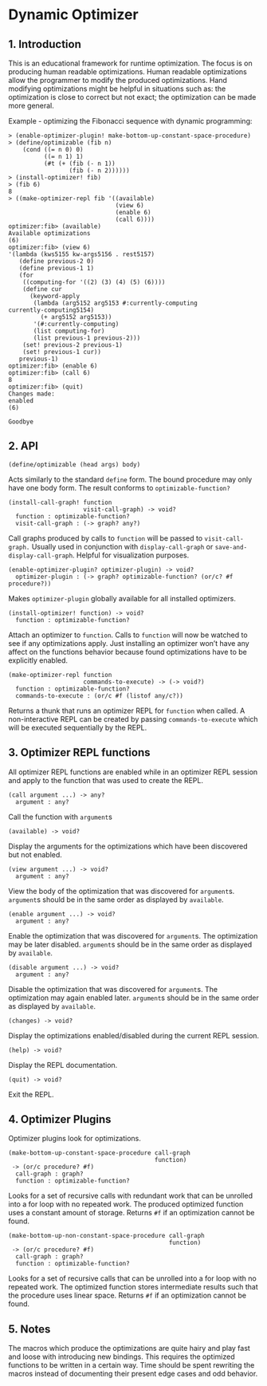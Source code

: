# Dynamic Optimizer

## 1. Introduction

This is an educational framework for runtime optimization. The focus is
on producing human readable optimizations. Human readable optimizations
allow the programmer to modify the produced optimizations. Hand
modifying optimizations might be helpful in situations such as: the
optimization is close to correct but not exact; the optimization can be
made more general.

Example - optimizing the Fibonacci sequence with dynamic programming:

```racket
> (enable-optimizer-plugin! make-bottom-up-constant-space-procedure)
> (define/optimizable (fib n)                                       
    (cond ((= n 0) 0)                                               
          ((= n 1) 1)                                               
          (#t (+ (fib (- n 1))                                      
                 (fib (- n 2))))))                                  
> (install-optimizer! fib)                                          
> (fib 6)                                                           
8                                                                   
> ((make-optimizer-repl fib '((available)                           
                              (view 6)                              
                              (enable 6)                            
                              (call 6))))                           
optimizer:fib> (available)                                          
Available optimizations                                             
(6)                                                                 
optimizer:fib> (view 6)                                             
'(lambda (kws5155 kw-args5156 . rest5157)                           
   (define previous-2 0)                                            
   (define previous-1 1)                                            
   (for                                                             
    ((computing-for '((2) (3) (4) (5) (6))))                        
    (define cur                                                     
      (keyword-apply                                                
       (lambda (arg5152 arg5153 #:currently-computing               
currently-computing5154)                                            
         (+ arg5152 arg5153))                                       
       '(#:currently-computing)                                     
       (list computing-for)                                         
       (list previous-1 previous-2)))                               
    (set! previous-2 previous-1)                                    
    (set! previous-1 cur))                                          
   previous-1)                                                      
optimizer:fib> (enable 6)                                           
optimizer:fib> (call 6)                                             
8                                                                   
optimizer:fib> (quit)                                               
Changes made:                                                       
enabled                                                             
(6)                                                                 
                                                                    
Goodbye                                                             
```

## 2. API

```racket
(define/optimizable (head args) body)
```

Acts similarly to the standard `define` form. The bound procedure may
only have one body form. The result conforms to `optimizable-function?`

```racket
(install-call-graph! function                  
                     visit-call-graph) -> void?
  function : optimizable-function?             
  visit-call-graph : (-> graph? any?)          
```

Call graphs produced by calls to `function` will be passed to
`visit-call-graph.` Usually used in conjunction with
`display-call-graph` or `save-and-display-call-graph`. Helpful for
visualization purposes.

```racket
(enable-optimizer-plugin? optimizer-plugin) -> void?                        
  optimizer-plugin : (-> graph? optimizable-function? (or/c? #f procedure?))
```

Makes `optimizer-plugin` globally available for all installed
optimizers.

```racket
(install-optimizer! function) -> void?
  function : optimizable-function?    
```

Attach an optimizer to `function`. Calls to `function` will now be
watched to see if any optimizations apply. Just installing an optimizer
won’t have any affect on the functions behavior because found
optimizations have to be explicitly enabled.

```racket
(make-optimizer-repl function                          
                     commands-to-execute) -> (-> void?)
  function : optimizable-function?                     
  commands-to-execute : (or/c #f (listof any/c?))      
```

Returns a thunk that runs an optimizer REPL for `function` when called.
A non-interactive REPL can be created by passing `commands-to-execute`
which will be executed sequentially by the REPL.

## 3. Optimizer REPL functions

All optimizer REPL functions are enabled while in an optimizer REPL
session and apply to the function that was used to create the REPL.

```racket
(call argument ...) -> any?
  argument : any?          
```

Call the function with `argument`s

```racket
(available) -> void?
```

Display the arguments for the optimizations which have been discovered
but not enabled.

```racket
(view argument ...) -> void?
  argument : any?           
```

View the body of the optimization that was discovered for `argument`s.
`argument`s should be in the same order as displayed by `available`.

```racket
(enable argument ...) -> void?
  argument : any?             
```

Enable the optimization that was discovered for `argument`s. The
optimization may be later disabled. `argument`s should be in the same
order as displayed by `available`.

```racket
(disable argument ...) -> void?
  argument : any?              
```

Disable the optimization that was discovered for `argument`s. The
optimization may again enabled later. `argument`s should be in the same
order as displayed by `available`.

```racket
(changes) -> void?
```

Display the optimizations enabled/disabled during the current REPL
session.

```racket
(help) -> void?
```

Display the REPL documentation.

```racket
(quit) -> void?
```

Exit the REPL.

## 4. Optimizer Plugins

Optimizer plugins look for optimizations.

```racket
(make-bottom-up-constant-space-procedure call-graph 
                                         function)  
 -> (or/c procedure? #f)                            
  call-graph : graph?                               
  function : optimizable-function?                  
```

Looks for a set of recursive calls with redundant work that can be
unrolled into a for loop with no repeated work. The produced optimized
function uses a constant amount of storage. Returns `#f` if an
optimization cannot be found.

```racket
(make-bottom-up-non-constant-space-procedure call-graph 
                                             function)  
 -> (or/c procedure? #f)                                
  call-graph : graph?                                   
  function : optimizable-function?                      
```

Looks for a set of recursive calls that can be unrolled into a for loop
with no repeated work. The optimized function stores intermediate
results such that the procedure uses linear space. Returns `#f` if an
optimization cannot be found.

## 5. Notes

The macros which produce the optimizations are quite hairy and play fast
and loose with introducing new bindings. This requires the optimized
functions to be written in a certain way. Time should be spent rewriting
the macros instead of documenting their present edge cases and odd
behavior.

